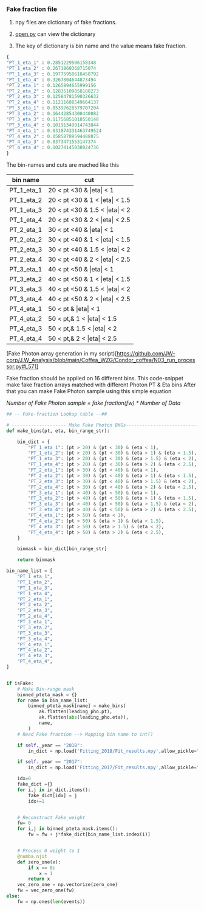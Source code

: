 ### Fake fraction file


1. npy files are dictionary of fake fractions.

2. [open.py](https://github.com/JW-corp/J.W_Analysis/blob/main/Coffea_WZG/Fitting/Fake_fraction/open.py) can view the dictionary

3. The key of dictionary is bin name and the value means fake fraction.
```python
{
"PT_1_eta_1" : 0.2851229506158348
"PT_1_eta_2" : 0.2671860368715074
"PT_1_eta_3" : 0.19775958618458792
"PT_1_eta_4" : 0.3267804644873494
"PT_2_eta_1" : 0.1265894655999156
"PT_2_eta_2" : 0.12835109858188273
"PT_2_eta_3" : 0.12584781590326632
"PT_2_eta_4" : 0.11211688549664137
"PT_3_eta_1" : 0.05397628579707204
"PT_3_eta_2" : 0.16442854300440082
"PT_3_eta_3" : 0.11756851018550148
"PT_3_eta_4" : 0.10191349914743844
"PT_4_eta_1" : 0.031874331463749524
"PT_4_eta_2" : 0.05858789594488875
"PT_4_eta_3" : 0.0373471553147374
"PT_4_eta_4" : 0.10274145038024736
}
```
  
The bin-names and cuts are mached like this

| bin name   | cut                             |
|------------|---------------------------------|
| PT_1_eta_1 | 20 < pt <30 & \|eta\| < 1       |
| PT_1_eta_2 | 20 < pt <30 & 1 < \|eta\| < 1.5 |
| PT_1_eta_3 | 20 < pt <30 & 1.5 < \|eta\| < 2 |
| PT_1_eta_4 | 20 < pt <30 & 2 < \|eta\| < 2.5 |
| PT_2_eta_1 | 30 < pt <40 & \|eta\| < 1       |
| PT_2_eta_2 | 30 < pt <40 & 1 < \|eta\| < 1.5 |
| PT_2_eta_3 | 30 < pt <40 & 1.5 < \|eta\| < 2 |
| PT_2_eta_4 | 30 < pt <40 & 2 < \|eta\| < 2.5 |
| PT_3_eta_1 | 40 < pt <50 & \|eta\| < 1       |
| PT_3_eta_2 | 40 < pt <50 & 1 < \|eta\| < 1.5 |
| PT_3_eta_3 | 40 < pt <50 & 1.5 < \|eta\| < 2 |
| PT_3_eta_4 | 40 < pt <50 & 2 < \|eta\| < 2.5 |
| PT_4_eta_1 | 50 < pt & \|eta\| < 1           |
| PT_4_eta_2 | 50 < pt,& 1 < \|eta\| < 1.5     |
| PT_4_eta_3 | 50 < pt,& 1.5 < \|eta\| < 2     |
| PT_4_eta_4 | 50 < pt,& 2 < \|eta\| < 2.5     |



(Fake Photon array generation in my script)[https://github.com/JW-corp/J.W_Analysis/blob/main/Coffea_WZG/Condor_coffea/N03_run_processor.py#L571]  
  
Fake fraction should be applied on 16 different bins.
This code-snippet make fake fraction arrays matched with different Photon PT & Eta bins
After that you can make Fake Photon sample using this simple equation  

  
*Number of Fake Photon sample = fake fraction(fw) * Number of Data*
  


```python
## -- Fake-fraction Lookup table --##

# -------------------- Make Fake Photon BKGs---------------------------#
def make_bins(pt, eta, bin_range_str):

    bin_dict = {
        "PT_1_eta_1": (pt > 20) & (pt < 30) & (eta < 1),
        "PT_1_eta_2": (pt > 20) & (pt < 30) & (eta > 1) & (eta < 1.5),
        "PT_1_eta_3": (pt > 20) & (pt < 30) & (eta > 1.5) & (eta < 2),
        "PT_1_eta_4": (pt > 20) & (pt < 30) & (eta > 2) & (eta < 2.5),
        "PT_2_eta_1": (pt > 30) & (pt < 40) & (eta < 1),
        "PT_2_eta_2": (pt > 30) & (pt < 40) & (eta > 1) & (eta < 1.5),
        "PT_2_eta_3": (pt > 30) & (pt < 40) & (eta > 1.5) & (eta < 2),
        "PT_2_eta_4": (pt > 30) & (pt < 40) & (eta > 2) & (eta < 2.5),
        "PT_3_eta_1": (pt > 40) & (pt < 50) & (eta < 1),
        "PT_3_eta_2": (pt > 40) & (pt < 50) & (eta > 1) & (eta < 1.5),
        "PT_3_eta_3": (pt > 40) & (pt < 50) & (eta > 1.5) & (eta < 2),
        "PT_3_eta_4": (pt > 40) & (pt < 50) & (eta > 2) & (eta < 2.5),
        "PT_4_eta_1": (pt > 50) & (eta < 1),
        "PT_4_eta_2": (pt > 50) & (eta > 1) & (eta < 1.5),
        "PT_4_eta_3": (pt > 50) & (eta > 1.5) & (eta < 2),
        "PT_4_eta_4": (pt > 50) & (eta > 2) & (eta < 2.5),
    }

    binmask = bin_dict[bin_range_str]

    return binmask

bin_name_list = [
    "PT_1_eta_1",
    "PT_1_eta_2",
    "PT_1_eta_3",
    "PT_1_eta_4",
    "PT_2_eta_1",
    "PT_2_eta_2",
    "PT_2_eta_3",
    "PT_2_eta_4",
    "PT_3_eta_1",
    "PT_3_eta_2",
    "PT_3_eta_3",
    "PT_3_eta_4",
    "PT_4_eta_1",
    "PT_4_eta_2",
    "PT_4_eta_3",
    "PT_4_eta_4",
]


if isFake:
    # Make Bin-range mask
    binned_pteta_mask = {}
    for name in bin_name_list:
        binned_pteta_mask[name] = make_bins(
            ak.flatten(leading_pho.pt),
            ak.flatten(abs(leading_pho.eta)),
            name,
        )
    # Read Fake fraction --> Mapping bin name to int()

    if self._year == "2018":
        in_dict = np.load('Fitting_2018/Fit_results.npy',allow_pickle="True")[()]

    if self._year == "2017":
        in_dict = np.load('Fitting_2017/Fit_results.npy',allow_pickle="True")[()]

    idx=0
    fake_dict ={}
    for i,j in in_dict.items():
        fake_dict[idx] = j
        idx+=1


    # Reconstruct Fake_weight
    fw= 0
    for i,j in binned_pteta_mask.items():
        fw = fw + j*fake_dict[bin_name_list.index(i)]


    # Process 0 weight to 1
    @numba.njit
    def zero_one(x):
        if x == 0:
            x = 1
        return x
    vec_zero_one = np.vectorize(zero_one)
    fw = vec_zero_one(fw)
else:
    fw = np.ones(len(events))
```
